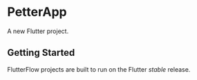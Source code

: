 # PetterApp

A new Flutter project.

## Getting Started

FlutterFlow projects are built to run on the Flutter _stable_ release.
